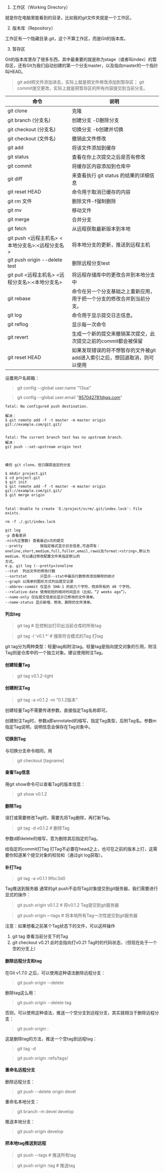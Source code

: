 1. 工作区（Working Directory）

就是你在电脑里能看到的目录，比如我的git文件夹就是一个工作区。

2. 版本库（Repository）

工作区有一个隐藏目录.git，这个不算工作区，而是Git的版本库。

3. 暂存区

Git的版本库里存了很多东西，其中最重要的就是称为stage（或者叫index）的暂存区，还有Git为我们自动创建的第一个分支master，以及指向master的一个指针叫HEAD。

> git add把文件添加进去，实际上就是把文件修改添加到暂存区；
git commit提交更改，实际上就是把暂存区的所有内容提交到当前分支。


命令|说明
--|--
git clone|克隆
git branch (分支名)|创建分支 -D删除分支
git checkout (分支名)|切换分支 -b创建并切换
git checkout (文件名)|撤销此文件修改
git add|将该文件添加到缓存
git status|查看在你上次提交之后是否有修改
git commit|将缓存区内容添加到仓库中
git diff|来查看执行 git status 的结果的详细信息
git reset HEAD|命令用于取消已缓存的内容
git rm 文件|删除文件-f强制删除
git mv|移动文件
git merge|合并分支
git fetch|从远程获取最新版本到本地
git push <远程主机名> <本地分支名>:<远程分支名>|将本地分支的更新，推送到远程主机
git push origin --delete test|删除远程分支test
git pull <远程主机名> <远程分支名>:<本地分支名>|将远程存储库中的更改合并到本地分支中
git rebase|命令在另一个分支基础之上重新应用，用于把一个分支的修改合并到当前分支。
git log|命令用于显示提交日志信息。 
git reflog|显示每一次命令
git revert|生成一个新的提交来撤销某次提交，此次提交之前的commit都会被保留
git reset HEAD <file>|如果发现错误的将不想暂存的文件被git add进入索引之后，想回退取消，则可以使用



设置用户名邮箱：
> git config --global user.name "13sai"

> git config --global user.email "957042781@qq.com"


```
fatal: No configured push destination.

解决：
$ git remote add -f -t master -m master origin git://example.com/git.git/


fatal: The current branch test has no upstream branch.
解决：
git push --set-upstream origin test



模仿 git clone，但只跟踪选定的分支

$ mkdir project.git
$ cd project.git
$ git init
$ git remote add -f -t master -m master origin git://example.com/git.git/
$ git merge origin


fatal：Unable to create 'E:/project/scrm/.git/index.lock': File exists.

rm -f ./.git/index.lock
```

```
git log
-p 查看差异
-n(n为正整数) 查看最近n次的提交
--pretty        按指定格式显示日志信息,可选项有：oneline,short,medium,full,fuller,email,raw以及format:<string>,默认为medium，可以通过修改配置文件来指定默认的
方式。
e.g. git log (--pretty=)oneline
--stat  列出文件的修改行数
--sortstat      只显示--stat中最后行数修改添加移除的统计
--graph 以简单的图形方式列出提交记录
--abbrev-commit 仅显示 SHA-1 的前几个字符，而非所有的 40 个字符。
--relative-date 使用较短的相对时间显示（比如，“2 weeks ago”）。
--name-only 仅在提交信息后显示已修改的文件清单。
--name-status 显示新增、修改、删除的文件清单。
```


#### 列出tag
> git tag   #
在控制台打印出当前仓库的所有tag

> git tag -l ‘v0.1.*’ # 搜索符合模式的Tag
打tag

git tag分为两种类型：轻量tag和附注tag。轻量tag是指向提交对象的引用，附注Tag则是仓库中的一个独立对象。建议使用附注Tag。

#### 创建轻量Tag

> git tag v0.1.2-light

#### 创建附注Tag

> git tag -a v0.1.2 -m “0.1.2版本”

创建轻量Tag不需要传递参数，直接指定Tag名称即可。

创建附注Tag时，参数a即annotated的缩写，指定Tag类型，后附Tag名。参数m指定Tag说明，说明信息会保存在Tag对象中。

#### 切换到Tag
与切换分支命令相同，用
> git checkout [tagname]

#### 查看Tag信息
用git show命令可以查看Tag的版本信息：

> git show v0.1.2

#### 删除Tag
误打或需要修改Tag时，需要先将Tag删除，再打新Tag。

> git tag -d v0.1.2 # 删除Tag

参数d即delete的缩写，意为删除其后指定的Tag。

给指定的commit打Tag
打Tag不必要在head之上，也可在之前的版本上打，这需要你知道某个提交对象的校验和（通过git log获取）。

#### 补打Tag

> git tag -a v0.1.1 9fbc3d0

Tag推送到服务器
通常的git push不会将Tag对象提交到git服务器，我们需要进行显式的操作：

> git push origin v0.1.2 # 将v0.1.2 Tag提交到git服务器

> git push origin –-tags # 将本地所有Tag一次性提交到git服务器

注意：如果想看之前某个Tag状态下的文件，可以这样操作

1. git tag 查看当前分支下的Tag
2. git checkout v0.21 此时会指向打v0.21 Tag时的代码状态，（但现在处于一个空的分支上）



#### 删除远程分支和tag

在Git v1.7.0 之后，可以使用这种语法删除远程分支：

> git push origin --delete <branchName>

删除tag这么用：

> git push origin --delete tag <tagname>

否则，可以使用这种语法，推送一个空分支到远程分支，其实就相当于删除远程分支：

> git push origin :<branchName>

这是删除tag的方法，推送一个空tag到远程tag：

> git tag -d <tagname>

> git push origin :refs/tags/<tagname>

#### 重命名远程分支

删除远程分支：
> git push --delete origin devel

重命名本地分支：

> git branch -m devel develop

推送本地分支：

> git push origin develop


#### 把本地tag推送到远程

> git push --tags   # 推送所有tag

> git push origin :tag # 推送tag
